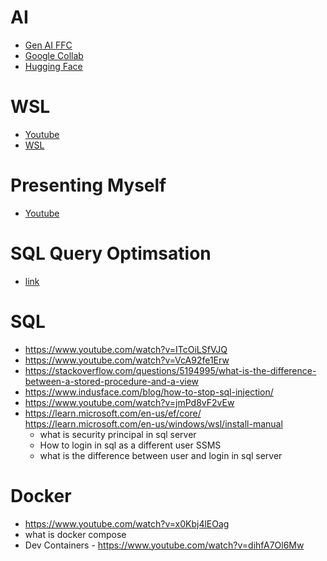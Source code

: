 # AI
- [Gen AI FFC](https://www.youtube.com/watch?v=mEsleV16qdo&t=9808s)
- [Google Collab](https://colab.research.google.com/drive/1iBVIjJU5czcnPhLjpxQMPaBM65gxmEsm#scrollTo=A3ZG5_hJYEbV)
- [Hugging Face](https://huggingface.co/datasets?task_categories=task_categories:depth-estimation&sort=trending)
# WSL
- [Youtube](https://www.youtube.com/watch?v=-atblwgc63E&t=69s)
- [WSL](https://learn.microsoft.com/en-us/windows/wsl/setup/environment)
# Presenting Myself
- [Youtube](https://www.youtube.com/watch?v=avew5rVAwi0)
# SQL Query Optimsation
- [link](https://www.google.com/search?q=SQL+query+optimsation&rlz=1C1GCEU_en-GBIN1105IN1105&oq=SQL+query+optimsation&gs_lcrp=EgZjaHJvbWUyBggAEEUYOTIJCAEQABgNGIAEMgkIAhAAGA0YgAQyCQgDEAAYDRiABDIJCAQQABgNGIAEMgkIBRAAGA0YgAQyCQgGEAAYDRiABDIJCAcQABgNGIAEMgkICBAAGA0YgAQyCQgJEAAYDRiABNIBCDQ5NTBqMWoxqAIAsAIA&sourceid=chrome&ie=UTF-8)
# SQL
- https://www.youtube.com/watch?v=ITcOiLSfVJQ
- https://www.youtube.com/watch?v=VcA92fe1Erw
- https://stackoverflow.com/questions/5194995/what-is-the-difference-between-a-stored-procedure-and-a-view
- https://www.indusface.com/blog/how-to-stop-sql-injection/
- https://www.youtube.com/watch?v=jmPd8vF2vEw
- https://learn.microsoft.com/en-us/ef/core/
  https://learn.microsoft.com/en-us/windows/wsl/install-manual
  - what is security principal in sql server
  - How to login in sql as a different user SSMS
  - what is the difference between user and login in sql server
# Docker
- https://www.youtube.com/watch?v=x0Kbj4lEOag
- what is docker compose
- Dev Containers - https://www.youtube.com/watch?v=dihfA7Ol6Mw